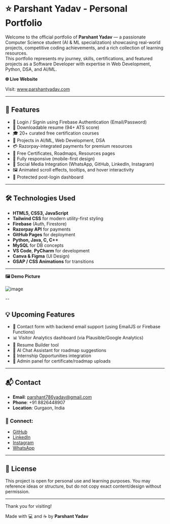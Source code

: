 # ⭐ **Parshant Yadav - Personal Portfolio**

Welcome to the official portfolio of **Parshant Yadav** — a passionate Computer Science student (AI & ML specialization) showcasing real-world projects, competitive coding achievements, and a rich collection of learning resources. <br>
This portfolio represents my journey, skills, certifications, and featured projects as a Software Developer with expertise in Web Development, Python, DSA, and AI/ML.

**🌐 Live Website**

Visit: www.parshantyadav.com

---

## 🚀 **Features**

* 🔐 Login / Signin using Firebase Authentication (Email/Password)
* 📄 Downloadable resume (94+ ATS score)
* 🎓 20+ curated free certification courses
* 🧠 Projects in AI/ML, Web Development, DSA
* 💳 Razorpay-integrated payments for premium resources
* 📜 Free Certificates, Roadmaps, Resources pages
* 📱 Fully responsive (mobile-first design)
* 🔗 Social Media Integration (WhatsApp, GitHub, LinkedIn, Instagram)
* 🖼️ Animated scroll effects, tooltips, and hover interactivity
* 🎯 Protected post-login dashboard

---

## 🛠️ **Technologies Used**

* **HTML5, CSS3, JavaScript**
* **Tailwind CSS** for modern utility-first styling
* **Firebase** (Auth, Firestore)
* **Razorpay API** for payments
* **GitHub Pages** for deployment
* **Python, Java, C, C++**
* **MySQL** for DB concepts
* **VS Code**, **PyCharm** for development
* **Canva & Figma** (UI Design)
* **GSAP / CSS Animations** for transitions

---

**🖼️ Demo Picture** <br> <br>
![image](https://github.com/user-attachments/assets/a665c817-5351-46ac-9120-5aa35ca6ef33)


--

## 💡 **Upcoming Features**

* 📧 Contact form with backend email support (using EmailJS or Firebase Functions)
* 📊 Visitor Analytics dashboard (via Plausible/Google Analytics)
* 📁 Resume Builder tool
* 💬 AI Chat Assistant for roadmap suggestions
* 💼 Internship Opportunities integration
* 🧾 Admin panel for certificate/roadmap uploads

---

## 📬 **Contact**

* **Email**: [parshant786yadav@gmail.com](mailto:parshant786yadav@gmail.com)
* **Phone**: +91 8826448907
* **Location**: Gurgaon, India

### 📱 **Connect:**

* [GitHub](https://github.com/parshant786yadav)
* [LinkedIn](https://www.linkedin.com/in/parshant786)
* [Instagram](https://www.instagram.com/its_yduvnshi)
* [WhatsApp](http://wa.me/+918826448907)

---

## 📄 **License**

This project is open for personal use and learning purposes. You may reference ideas or structure, but do not copy exact content/design without permission.

---

Thank you for visiting!

Made with 💻 and ☕ by **Parshant Yadav**
